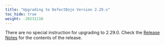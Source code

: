 ```yaml
---
title: "Upgrading to DefectDojo Version 2.29.x"
toc_hide: true
weight: -20231110
---
```

There are no special instruction for upgrading to 2.29.0. Check the [Release Notes](https://github.com/DefectDojo/django-DefectDojo/releases/tag/2.29.0) for the contents of the release.
